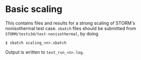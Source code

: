 # Basic scaling

This contains files and results for a strong scaling of STORM's nonisothermal
test case.  `sbatch` files should be submitted from
`STORM/tests3d/test-nonisothermal`, by doing

```
$ sbatch scaling_<n>.sbatch
```

Output is written to `test_run_<n>.log`.

